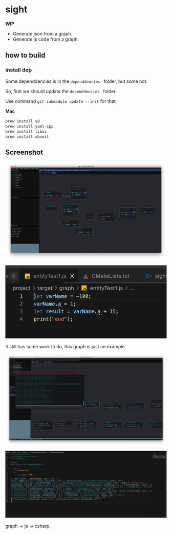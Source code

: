 # sight
**WIP**

- Generate json from a graph. 
- Generate js code from a graph.


## how to build

### install dep

Some dependdencies is in the `dependdencies ` folder, but some not.

So, first we should update the `dependdencies ` folder. 

Use command `git submodule update --init` for that.

**Mac**

```shell
brew install v8
brew install yaml-cpp
brew install libuv
brew install abseil
```



## Screenshot

![example1](./docs/screenshot/example1.png)

![example1](./docs/screenshot/example1-js.png)

It still has some work to do, this graph is just an example.



![example2](./docs/screenshot/example2.png)

![example2-js](./docs/screenshot/example2-js.png)

graph -> js -> csharp.
